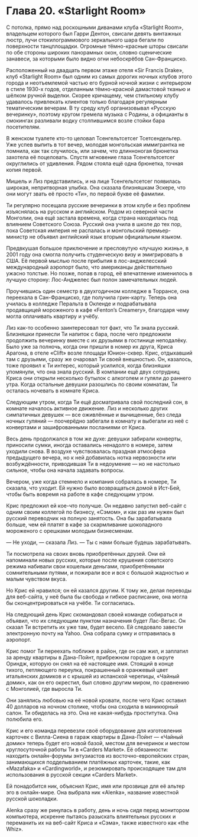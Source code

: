 # Глава 20. «Starlight Room»

С потолка, прямо над роскошными диванами клуба «Starlight Room», владельцем которого был Гарри Дентон, свисали девять винтажных люстр, лучи стокилограммового зеркального шара бегали по поверхности танцплощадки. Огромные тёмно-красные шторы свисали по обе стороны широких панорамных окон, словно сценические занавеси, за которыми было видно огни небоскрёбов Сан-Франциско.

Расположенный на двадцать первом этаже отеля «Sir Francis Drake», клуб «Starlight Room» был одним из самых дорогих ночных клубов этого города и неотъемлемой частью его бурной ночной жизни с интерьером в стиле 1930-х годов, отделанным тёмно-красной дамастовой тканью и шёлком ручной выделки. Скорее кричащему, чем стильному клубу удавалось привлекать клиентов только благодаря регулярным тематическим вечерам. В ту среду клуб организовывал «Русскую вечеринку», поэтому кругом гремела музыка с Родины, а официанты в смокингах разливали водку столпившимся возле стойки бара посетителям.

В женском туалете кто-то целовал Тсенгельтсетсег Тсетсендельгер. Уже успев выпить в тот вечер, молодая монгольская иммигрантка не помнила, как так случилось, или зачем, что длинноногая брюнетка захотела её поцеловать. Спустя мгновение глаза Тсенгельтсетсег округлились от удивления. Рядом стояла ещё одна брюнетка, точная копия первой.

Мишель и Лиз представились, и на лице Тсенгельтсетсег появилась широкая, непритворная улыбка. Она сказала близняшкам Эскере, что они могут звать её просто «Ти», по первой букве её фамилии.

Ти регулярно посещала русские вечеринки в этом клубе и без проблем изъяснялась на русском и английском. Родом из северной части Монголии, она ещё застала времена, когда страна находилась под влиянием Советского Союза. Русский она учила в школе до тех пор, пока Советская империя не распалась и монгольский премьер-министр не объявил английский язык вторым официальным языком.

Предвкушая большое приключение и пресловутую «лучшую жизнь», в 2001 году она смогла получить студенческую визу и эмигрировать в США. Её первой мыслью после прибытия в лос-анджелесский международный аэропорт было, что американцы действительно ужасно толстые. Но позже, попав в город, её впечатление изменилось в лучшую сторону: Лос-Анджелес был полон замечательных людей.

Проучившись один семестр в двухгодичном колледже в Торрансе, она переехала в Сан-Франциско, где получила грин-карту. Теперь она училась в колледже Перальта в Окленде и подрабатывала продавщицей мороженого в кафе «Fenton’s Creamery», благодаря чему могла оплачивать квартиру и учёбу.

Лиз как-то особенно заинтересовал тот факт, что Ти знала русский. Близняшки принесли Ти напиток с бара, после чего предложили продолжить вечеринку вместе с их друзьями в гостинице неподалёку. Было уже за полночь, когда они пришли в номер их друга, Криса Арагона, в отеле «Clift» возле площади Юнион-сквер. Крис, отдыхавший там с друзьями, сразу же очаровал Ти своей внешностью. Он, казалось, тоже проявил к Ти интерес, который усилился, когда близняшки упомянули, что она знала русский. В компании ещё двух сотрудниц Криса они открыли несколько бутылок с алкоголем и гуляли до раннего утра. Когда остальные девушки разошлись по своим комнатам, Ти осталась ночевать в комнате Криса.

Следующим утром, когда Ти ещё досматривала свой последний сон, в комнате началось активное движение. Лиз и несколько других симпатичных девушек — все оживлённые и вычищенные, без следа ночных гуляний — поочерёдно забегали в комнату и выбегали из неё с конвертами и зашифрованными посланиями от Криса.

Весь день продолжался в том же духе: девушки забирали конверты, приносили сумки, иногда оставались ненадолго в номере, затем уходили снова. В воздухе чувствовалась праздная атмосфера предыдущего вечера, но к ней добавилась нотка нервозности или возбуждённости, приводившая Ти в недоумение — но не настолько сильное, чтобы она начала задавать вопросы.

Вечером, уже когда стемнело и компания собралась в номере, Ти сказала, что уходит. Ей нужно было возвращаться домой в Ист-Бей, чтобы быть вовремя на работе в кафе следующим утром.

Крис предложил ей кое-что получше. Он недавно запустил веб-сайт с одним своим коллегой по бизнесу, «Сэмом», и как раз им нужен был русский переводчик на полную занятость. Она бы зарабатывала больше, чем ей платят в кафе за скармливание шоколадного мороженого с орешками молодым бизнесменам.

— Не уходи, — сказала Лиз. — Ты с нами больше будешь зарабатывать.

Ти посмотрела на своих вновь приобретённых друзей. Они ей напоминали новых русских, которые после крушения советского режима набивали свои кошельки деньгами, приобретёнными сомнительными путями, и пожирали все и вся с большой жадностью и малым чувством вкуса.

Но Крис ей нравился; он ей казался другим. К тому же, делая переводы для веб-сайта, у неё была бы свобода и гибкое расписание, она могла бы сконцентрироваться на учёбе. Ти согласилась.

На следующий день Крис скомандовал своей команде собираться и объявил, что их следующим пунктом назначения будет Лас-Вегас. Он сказал Ти встретить их уже там, будет весело. Ей следовало завести электронную почту на Yahoo. Она собрала сумку и отправилась в аэропорт.

Крис помог Ти переехать поближе в район, где он сам жил, и заплатил за аренду квартиры в Дана-Пойнт, прибрежном городке в округе Ориндж, которую он снял на её настоящее имя. Стоящий в конце тихого, петляющего переулка, покрашенный в оранжевый цвет итальянских домиков и с крышей из испанской черепицы, «Чайный домик», как он его окрестил, был словно другим миром, по сравнению с Монголией, где выросла Ти.

Они занялись любовью на её новой кровати, после чего Крис оставил 40 долларов на ночном столике, чтобы она сходила в маникюрный салон. Ти обиделась на это. Она не какая-нибудь проститутка. Она полюбила его.

Крис и его команда перевезли своё оборудование для изготовления карточек с Вилла-Сиена в гараж квартиры в Дана-Пойнт — «Чайный домик» теперь будет его новой базой, местом для вечеринок и местом круглосуточной работы Ти в «Carders Market». Её обязанности: находить онлайн-форумы энтузиастов из восточно-европейских стран, занимающихся подделыванием платёжных карточек, такие, как «Mazafaka» и «Cardingworld», и резюмировать происходящее там для использования в русской секции «Carders Market».

Ей понадобится ник, объяснил Крис, имя или прозвище для её альтер эго в онлайн-мире. Она выбрала ник «Alenka», название известной русской шоколадки.

Alenka сразу же ринулась в работу, день и ночь сидя перед монитором компьютера, искренне пытаясь разыскать влиятельных русских и переманить их на веб-сайт Криса и «Сэма», также известного как «the Whiz».
